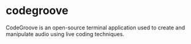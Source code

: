 # codegroove
CodeGroove is an open-source terminal application used to create and manipulate audio using live coding techniques. 
